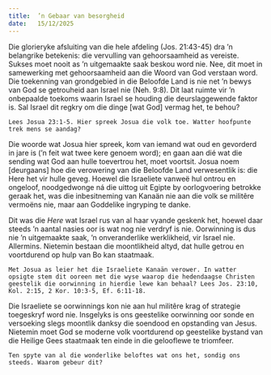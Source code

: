 ```yaml
---
title:  ’n Gebaar van besorgheid
date:   15/12/2025
---
```


Die glorieryke afsluiting van die hele afdeling (Jos. 21:43-45) dra ’n belangrike betekenis: die vervulling van gehoorsaamheid as vereiste. Sukses moet nooit as ’n uitgemaakte saak beskou word nie. Nee, dit moet in samewerking met gehoorsaamheid aan die Woord van God verstaan word. Die toekenning van grondgebied in die Beloofde Land is nie net ’n bewys van God se getrouheid aan Israel nie (Neh. 9:8). Dit laat ruimte vir ’n onbepaalde toekoms waarin Israel se houding die deurslaggewende faktor is. Sal Israel dit regkry om die dinge [wat God] vermag het, te behou?

`Lees Josua 23:1-5. Hier spreek Josua die volk toe. Watter hoofpunte trek mens se aandag?`

Die woorde wat Josua hier spreek, kom van iemand wat oud en gevorderd in jare is (’n feit wat twee kere genoem word); en gaan aan dié wat die sending wat God aan hulle toevertrou het, moet voortsit. Josua noem [deurgaans] hoe die verowering van die Beloofde Land verwesentlik is: die Here het vir hulle geveg. Hoewel die Israeliete vanweë hul ontrou en ongeloof, noodgedwonge ná die uittog uit Egipte by oorlogvoering betrokke geraak het, was die inbesitneming van Kanaän nie aan die volk se militêre vermoëns nie, maar aan Goddelike ingryping te danke.

Dit was die _Here_ wat Israel rus van al haar vyande geskenk het, hoewel daar steeds ’n aantal nasies oor is wat nog nie verdryf is nie. Oorwinning is dus nie ’n uitgemaakte saak, ’n onveranderlike werklikheid, vir Israel nie. Allermins. Nietemin bestaan die moontlikheid altyd, dat hulle getrou en voortdurend op hulp van Bo kan staatmaak.

`Met Josua as leier het die Israeliete Kanaän verower. In watter opsigte stem dit ooreen met die wyse waarop die hedendaagse Christen geestelik die oorwinning in hierdie lewe kan behaal? Lees Jos. 23:10, Kol. 2:15, 2 Kor. 10:3-5, Ef. 6:11-18.`

Die Israeliete se oorwinnings kon nie aan hul militêre krag of strategie toegeskryf word nie. Insgelyks is ons geestelike oorwinning oor sonde en versoeking slegs moontlik danksy die soendood en opstanding van Jesus. Nietemin moet God se moderne volk voortdurend op geestelike bystand van die Heilige Gees staatmaak ten einde in die gelooflewe te triomfeer.

`Ten spyte van al die wonderlike beloftes wat ons het, sondig ons steeds. Waarom gebeur dit?`